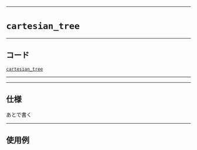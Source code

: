 _____

# `cartesian_tree`

_____

## コード

[`cartesian_tree`](https://github.com/titanium-22/Library_py/blob/main/Graph/cartesian_tree.py)
<!-- code=https://github.com/titanium-22/Library_py/blob/main/Graph\cartesian_tree.py -->

_____


_____

## 仕様

あとで書く

_____

## 使用例

```python
```


